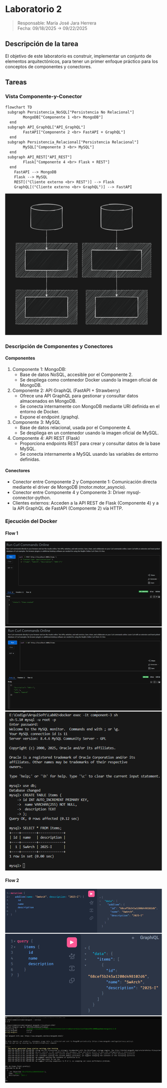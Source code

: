# Laboratorio 2
> Responsable: María José Jara Herrera <br>
> Fecha: 09/18/2025 → 09/22/2025

## Descripción de la tarea

El objetivo de este laboratorio es construir, implementar un conjunto de elementos arquitectónicos, para tener un primer enfoque práctico para los conceptos de componentes y conectores.

## Tareas

### Vista Componente-y-Conector

```
flowchart TD
 subgraph Persistencia_NoSQL["Persistencia No Relacional"]
        MongoDB["Componente 1 <br> MongoDB"]
  end
 subgraph API_GraphQL["API_GraphQL"]
        FastAPI["Componente 2 <br> FastAPI + GraphQL"]
  end
 subgraph Persistencia_Relacional["Persistencia Relacional"]
        MySQL["Componente 3 <br> MySQL"]
  end
 subgraph API_REST["API_REST"]
        Flask["Componente 4 <br> Flask + REST"]
  end
    FastAPI --> MongoDB
    Flask --> MySQL
    REST[("Cliente externo <br> REST")] --> Flask
    GraphQL[("Cliente externo <br> GraphQL")] --> FastAPI
```

![Modelo](res/estructura.svg)

### Descripción de Componentes y Conectores

#### Componentes
1. Componente 1: MongoDB:
    - Base de datos NoSQL, accesible por el Componente 2.
    - Se despliega como contenedor Docker usando la imagen oficial de MongoDB.
2. Componente 2: API GraphQL (FastAPI + Strawberry)
    - Ofrece una API GraphQL para gestionar y consultar datos almacenados en MongoDB.
    - Se conecta internamente con MongoDB mediante URI definida en el entorno de Docker.
    - Expone el endpoint /graphql.
3. Componente 3: MySQL
    - Base de datos relacional, usada por el Componente 4.
    - Se despliega en un contenedor usando la imagen oficial de MySQL.
4. Componente 4: API REST (Flask)
    - Proporciona endpoints REST para crear y consultar datos de la base MySQL.
    - Se conecta internamente a MySQL usando las variables de entorno definidas.

#### Conectores
- Conector entre Componente 2 y Componente 1: Comunicación directa mediante el driver de MongoDB (motor.motor_asyncio).
- Conector entre Componente 4 y Componente 3: Driver mysql-connector-python.
- Clientes externos: Acceden a la API REST de Flask (Componente 4) y a la API GraphQL de FastAPI (Componente 2) vía HTTP.

### Ejecución del Docker

#### Flow 1
![CURL 1](res/CURL%201.png)
![CURL 2](res/CURL%202.png)
![FLOW 1](res/flow1.png)

#### Flow 2
![MUTATION 1](res/mutation%201.png)
![MUTATION 2](res/mutation%202.png)
![FLOW 2](res/flow2.png)